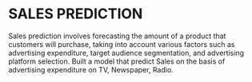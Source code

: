 # SALES PREDICTION 
Sales prediction involves forecasting the amount of a product that customers 
will purchase, taking into account various factors such as advertising 
expenditure, target audience segmentation, and advertising platform 
selection.
Built a model that predict Sales on the basis of advertising expenditure on
TV, Newspaper, Radio.
